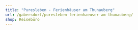 ```yaml
---
title: "Puresleben - Ferienhäuser am Thunauberg"
url: /gabersdorf/puresleben-ferienhaeuser-am-thunauberg/
shop: Reisebüro
---
```

